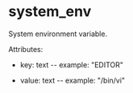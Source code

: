 # system_env

System environment variable.

Attributes:

* key: text -- example: "EDITOR"
  
* value: text -- example: "/bin/vi"
